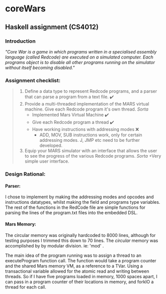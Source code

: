 # coreWars
## Haskell assignment (CS4012)
### Introduction
*"Core War is a game in which programs written in a specialised assembly language (called
Redcode) are executed on a simulated computer. Each programs object is to disable all other
programs running on the simulator without itself becoming disabled."*

### Assignment checklist:
> 1. Define a data type to represent Redcode programs, and a parser that can parse a program from a text file. ✔️
> 2. Provide a multi-threaded implementation of the MARS virtual machine. Give each Redcode program it's own thread. _Sorta_
>       + Implemented Mars Virtual Machine ✔️
>       + Give each Redcode program a thread ✔️
>       + Have working instructions with addressing modes ❌
>            +  ADD, MOV, SUB instructions work, only for certain addressing modes. J, JMP etc need to be further developed.
> 3. Equip your MARS simulator with an interface that allows the user to see the progress of the various Redcode programs. _Sorta_
>   +Very simple user interface.

### Design Rational:
#### Parser:
I chose to implement by making the addressing modes and opcodes and instructions datatypes, whilst making the field and programs type variables. The rest of the functions in the RedCode file are simple functions for parsing the lines of the program.txt files into the embedded DSL.

#### Mars Memory:
The circular memory was originally hardcoded to 8000 lines, although for testing purposes I trimmed this down to 70 lines. The *circular* memory was accomplished by by modular division. ie: 'mod' <size of memory>.

The main idea of the program running was to assign a thread to an executeProgram function call. The function would take a program counter and the shared Mars memory VM, as a reference to a TVar. Using a transactional variable allowed for the atomic read and writing between threads.
So if I have five programs loaded in memory, 1000 spaces apart, I can pass in a program counter of their locations in memory,
and forkIO a thread for each call.

